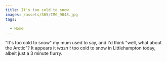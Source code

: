 ```yaml
---
title: It's too cold to snow
images: /assets/365/IMG_9048.jpg
tags:

  - Home
---
```

"It's too cold to snow" my mum used to say, and I'd think "well, what about the Arctic"? It appears it _wasn't_ too cold to snow in Littlehampton today, albeit just a 3 minute flurry. 
